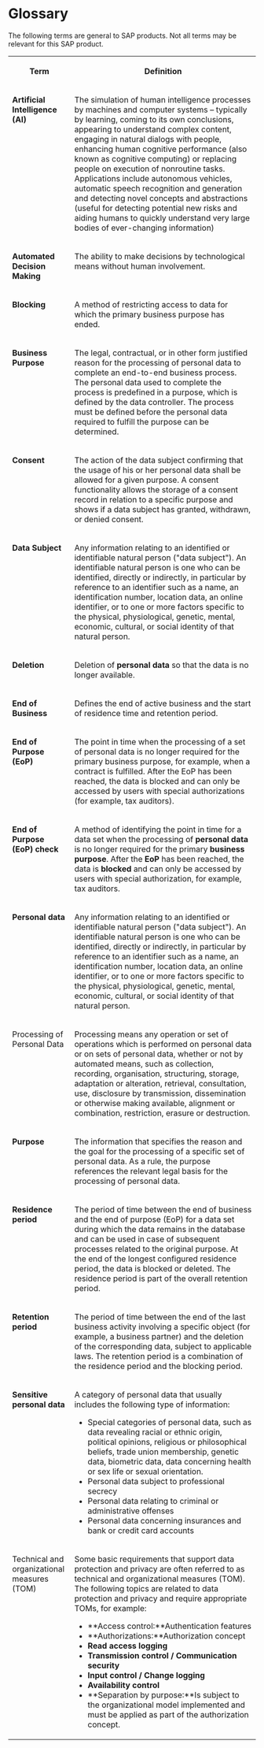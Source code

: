 <!-- loio913b77c0623147c0990dde0ec5394b34 -->

# Glossary





The following terms are general to SAP products. Not all terms may be relevant for this SAP product.


<table>
<tr>
<th valign="top">

Term

</th>
<th valign="top">

Definition

</th>
</tr>
<tr>
<td valign="top">

**Artificial Intelligence \(AI\)** 

</td>
<td valign="top">

The simulation of human intelligence processes by machines and computer systems – typically by learning, coming to its own conclusions, appearing to understand complex content, engaging in natural dialogs with people, enhancing human cognitive performance \(also known as cognitive computing\) or replacing people on execution of nonroutine tasks. Applications include autonomous vehicles, automatic speech recognition and generation and detecting novel concepts and abstractions \(useful for detecting potential new risks and aiding humans to quickly understand very large bodies of ever-changing information\)

</td>
</tr>
<tr>
<td valign="top">

**Automated Decision Making**

</td>
<td valign="top">

The ability to make decisions by technological means without human involvement.

</td>
</tr>
<tr>
<td valign="top">

**Blocking**

</td>
<td valign="top">

A method of restricting access to data for which the primary business purpose has ended.

</td>
</tr>
<tr>
<td valign="top">

**Business Purpose** 

</td>
<td valign="top">

The legal, contractual, or in other form justified reason for the processing of personal data to complete an end-to-end business process. The personal data used to complete the process is predefined in a purpose, which is defined by the data controller. The process must be defined before the personal data required to fulfill the purpose can be determined.

</td>
</tr>
<tr>
<td valign="top">

**Consent** 

</td>
<td valign="top">

The action of the data subject confirming that the usage of his or her personal data shall be allowed for a given purpose. A consent functionality allows the storage of a consent record in relation to a specific purpose and shows if a data subject has granted, withdrawn, or denied consent.

</td>
</tr>
<tr>
<td valign="top">

**Data Subject** 

</td>
<td valign="top">

Any information relating to an identified or identifiable natural person \("data subject"\). An identifiable natural person is one who can be identified, directly or indirectly, in particular by reference to an identifier such as a name, an identification number, location data, an online identifier, or to one or more factors specific to the physical, physiological, genetic, mental, economic, cultural, or social identity of that natural person.

</td>
</tr>
<tr>
<td valign="top">

**Deletion** 

</td>
<td valign="top">

Deletion of **personal data** so that the data is no longer available.

</td>
</tr>
<tr>
<td valign="top">

**End of Business** 

</td>
<td valign="top">

Defines the end of active business and the start of residence time and retention period.

</td>
</tr>
<tr>
<td valign="top">

**End of Purpose \(EoP\)** 

</td>
<td valign="top">

The point in time when the processing of a set of personal data is no longer required for the primary business purpose, for example, when a contract is fulfilled. After the EoP has been reached, the data is blocked and can only be accessed by users with special authorizations \(for example, tax auditors\).

</td>
</tr>
<tr>
<td valign="top">

**End of Purpose \(EoP\) check** 

</td>
<td valign="top">

A method of identifying the point in time for a data set when the processing of **personal data** is no longer required for the primary **business purpose**. After the **EoP** has been reached, the data is **blocked** and can only be accessed by users with special authorization, for example, tax auditors.

</td>
</tr>
<tr>
<td valign="top">

**Personal data** 

</td>
<td valign="top">

Any information relating to an identified or identifiable natural person \("data subject"\). An identifiable natural person is one who can be identified, directly or indirectly, in particular by reference to an identifier such as a name, an identification number, location data, an online identifier, or to one or more factors specific to the physical, physiological, genetic, mental, economic, cultural, or social identity of that natural person.

</td>
</tr>
<tr>
<td valign="top">

Processing of Personal Data

</td>
<td valign="top">

Processing means any operation or set of operations which is performed on personal data or on sets of personal data, whether or not by automated means, such as collection, recording, organisation, structuring, storage, adaptation or alteration, retrieval, consultation, use, disclosure by transmission, dissemination or otherwise making available, alignment or combination, restriction, erasure or destruction.

</td>
</tr>
<tr>
<td valign="top">

**Purpose**

</td>
<td valign="top">

The information that specifies the reason and the goal for the processing of a specific set of personal data. As a rule, the purpose references the relevant legal basis for the processing of personal data.

</td>
</tr>
<tr>
<td valign="top">

**Residence period** 

</td>
<td valign="top">

The period of time between the end of business and the end of purpose \(EoP\) for a data set during which the data remains in the database and can be used in case of subsequent processes related to the original purpose. At the end of the longest configured residence period, the data is blocked or deleted. The residence period is part of the overall retention period.

</td>
</tr>
<tr>
<td valign="top">

**Retention period** 

</td>
<td valign="top">

The period of time between the end of the last business activity involving a specific object \(for example, a business partner\) and the deletion of the corresponding data, subject to applicable laws. The retention period is a combination of the residence period and the blocking period.

</td>
</tr>
<tr>
<td valign="top">

**Sensitive personal data** 

</td>
<td valign="top">

A category of personal data that usually includes the following type of information:

-   Special categories of personal data, such as data revealing racial or ethnic origin, political opinions, religious or philosophical beliefs, trade union membership, genetic data, biometric data, data concerning health or sex life or sexual orientation.
-   Personal data subject to professional secrecy
-   Personal data relating to criminal or administrative offenses
-   Personal data concerning insurances and bank or credit card accounts



</td>
</tr>
<tr>
<td valign="top">

Technical and organizational measures \(TOM\)

</td>
<td valign="top">

Some basic requirements that support data protection and privacy are often referred to as technical and organizational measures \(TOM\). The following topics are related to data protection and privacy and require appropriate TOMs, for example:

-   **Access control:**Authentication features
-   **Authorizations:**Authorization concept
-   **Read access logging**
-   **Transmission control / Communication security** 
-   **Input control / Change logging**
-   **Availability control**
-   **Separation by purpose:**Is subject to the organizational model implemented and must be applied as part of the authorization concept.



</td>
</tr>
</table>

